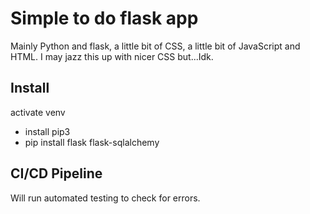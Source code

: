 # Simple to do flask app 
Mainly Python and flask, a little bit of CSS, a little bit of JavaScript and HTML. I may jazz this up with nicer CSS but...Idk. 
## Install
activate venv
- install pip3
- pip install flask flask-sqlalchemy

## CI/CD Pipeline
Will run automated testing to check for errors.
